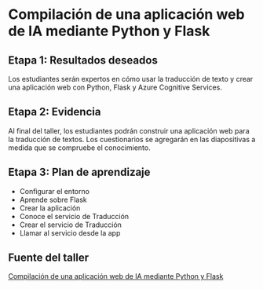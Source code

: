 # Compilación de una aplicación web de IA mediante Python y Flask

## Etapa 1: Resultados deseados

Los estudiantes serán expertos en cómo usar la traducción de texto y crear una aplicación web con Python, Flask y Azure Cognitive Services.

## Etapa 2: Evidencia

Al final del taller, los estudiantes podrán construir una aplicación web para la traducción de textos. Los cuestionarios se agregarán en las diapositivas a medida que se compruebe el conocimiento.

## Etapa 3: Plan de aprendizaje

- Configurar el entorno
- Aprende sobre Flask
- Crear la aplicación
- Conoce el servicio de Traducción
- Crear el servicio de Traducción
- Llamar al servicio desde la app

## Fuente del taller

[Compilación de una aplicación web de IA mediante Python y Flask](https://learn.microsoft.com/es-mx/training/modules/python-flask-build-ai-web-app/?WT.mc_id=academic-56258-chrhar)
